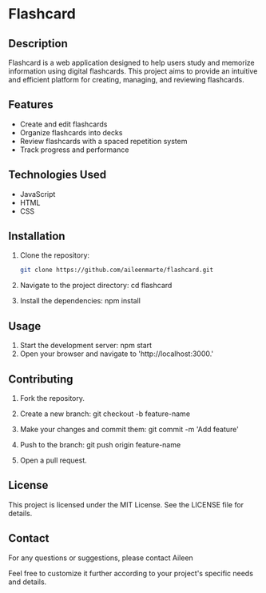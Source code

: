 # Flashcard

## Description
Flashcard is a web application designed to help users study and memorize information using digital flashcards. This project aims to provide an intuitive and efficient platform for creating, managing, and reviewing flashcards.

## Features
- Create and edit flashcards
- Organize flashcards into decks
- Review flashcards with a spaced repetition system
- Track progress and performance

## Technologies Used
- JavaScript
- HTML
- CSS

## Installation
1. Clone the repository:
   ```bash
   git clone https://github.com/aileenmarte/flashcard.git

2. Navigate to the project directory:
    cd flashcard

3. Install the dependencies:
    npm install

## Usage
1. Start the development server:
    npm start
2. Open your browser and navigate to 
    'http://localhost:3000.'

## Contributing
1. Fork the repository.

2. Create a new branch:
    git checkout -b feature-name

3. Make your changes and commit them:
    git commit -m 'Add feature'

4. Push to the branch:
    git push origin feature-name

5. Open a pull request.

## License
This project is licensed under the MIT License. See the LICENSE file for details.

## Contact
For any questions or suggestions, please contact Aileen 

Feel free to customize it further according to your project's specific needs and details.
